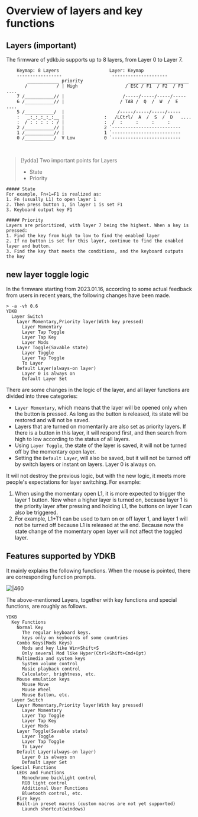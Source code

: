 # Overview of layers and key functions 

## Layers (important)

The firmware of ydkb.io supports up to 8 layers, from Layer 0 to Layer 7.

```mono text
    Keymap: 8 Layers                   Layer: Keymap
    -----------------                   ---------------------
        ____________ priority                 _______________________
       /           / | High                  / ESC / F1  / F2  / F3   ....
    7 /___________// |                      /-----/-----/-----/-----
    6 /___________// |                     / TAB /  Q  /  W  /  E   ....
    5 /___________/  |                    /-----/-----/-----/-----
    :   _:_:_:_:_:__ |               :   /LCtrl/  A  /  S  /  D   ....
    :  / : : : : : / |               :  /  :     :     :     :
    2 /___________// |               2 `--------------------------
    1 /___________// |               1 `--------------------------
    0 /___________/  V Low           0 `--------------------------
```   
   

> [!ydda] Two important points for Layers
> - State
> - Priority


```ad-yddcol0
##### State
For example, Fn+1=F1 is realized as:
1. Fn (usually L1) to open layer 1
2. Then press button 1, in layer 1 is set F1
3. Keyboard output key F1

```

```ad-yddcol1
##### Priority
Layers are prioritized, with layer 7 being the highest. When a key is pressed:
1. Find the key from high to low to find the enabled layer
2. If no button is set for this layer, continue to find the enabled layer and button.
3. Find the key that meets the conditions, and the keyboard outputs the key
```


## new layer toggle logic

In the firmware starting from 2023.01.16, according to some actual feedback from users in recent years, the following changes have been made.

```mindmap
> -a -vh 0.6
YDKB
  Layer Switch
    Layer Momentary,Priority layer(With key pressed)
      Layer Momentary
      Layer Tap Toggle
      Layer Tap Key
      Layer Mods
    Layer Toggle(Savable state)
      Layer Toggle
      Layer Tap Toggle
      To Layer
    Default Layer(always-on layer)
      Layer 0 is always on
      Default Layer Set
```


There are some changes in the logic of the layer, and all layer functions are divided into three categories:
- `Layer Momentary`, which means that the layer will be opened only when the button is pressed. As long as the button is released, its state will be restored and will not be saved.
- Layers that are turned on momentarily are also set as priority layers. If there is a button in this layer, it will respond first, and then search from high to low according to the status of all layers.
- Using `Layer Toggle`, the state of the layer is saved, it will not be turned off by the momentary open layer.
- Setting the `Default Layer`, will also be saved, but it will not be turned off by switch layers or instant on layers. Layer 0 is always on.

It will not destroy the previous logic, but with the new logic, it meets more people's expectations for layer switching. For example:
1. When using the momentary open L1, it is more expected to trigger the layer 1 button. Now when a higher layer is turned on, because layer 1 is the priority layer after pressing and holding L1, the buttons on layer 1 can also be triggered.
2. For example, L1+T1 can be used to turn on or off layer 1, and layer 1 will not be turned off because L1 is released at the end. Because now the state change of the momentary open layer will not affect the toggled layer.

## Features supported by YDKB
It mainly explains the following functions. When the mouse is pointed, there are corresponding function prompts.

![|460](assets/keymap_key_actions.png)

The above-mentioned Layers, together with key functions and special functions, are roughly as follows.

```mindmap
YDKB
  Key Functions
    Normal Key
      The regular keyboard keys.
      keys only on keyboards of some countries
    Combo Keys(Mods Keys)
      Mods and key like Win+Shift+S
      Only several Mod like Hyper(Ctrl+Shift+Cmd+Opt)
    Multimedia and system keys
      System volume control
      Music playback control
      Calculator, brightness, etc.
    Mouse emulation keys
      Mouse Move
      Mouse Wheel
      Mouse Button, etc.
  Layer Switch
    Layer Momentary,Priority layer(With key pressed)
      Layer Momentary
      Layer Tap Toggle
      Layer Tap Key
      Layer Mods
    Layer Toggle(Savable state)
      Layer Toggle
      Layer Tap Toggle
      To Layer
    Default Layer(always-on layer)
      Layer 0 is always on
      Default Layer Set
  Special Functions
    LEDs and Functions
      Monochrome backlight control
      RGB light control
      Additional User Functions
      Bluetooth control, etc.
    Fire keys
    Built-in preset macros (custom macros are not yet supported)
      Launch shortcut(windows)
```

